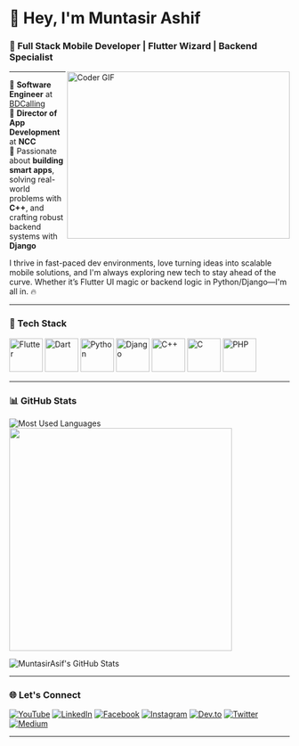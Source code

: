 # 👋 Hey, I'm Muntasir Ashif

### 🚀 Full Stack Mobile Developer | Flutter Wizard | Backend Specialist

<img align="right" src="https://cdn.dribbble.com/users/1025838/screenshots/6220885/devguy3.gif" height="300" width="400" alt="Coder GIF">

---

🏢 **Software Engineer** at [BDCalling](https://bdcalling.com)  
🎯 **Director of App Development** at **NCC**  
🧠 Passionate about **building smart apps**, solving real-world problems with **C++**, and crafting robust backend systems with **Django**  

I thrive in fast-paced dev environments, love turning ideas into scalable mobile solutions, and I'm always exploring new tech to stay ahead of the curve. Whether it’s Flutter UI magic or backend logic in Python/Django—I'm all in. 🔥

---

### 🚀 Tech Stack

<p align="left">
  <img src="https://img.icons8.com/color/48/000000/flutter.png" alt="Flutter" width="60" height="60"/>
  <img src="https://img.icons8.com/color/48/000000/dart.png" alt="Dart" width="60" height="60"/>
  <img src="https://img.icons8.com/color/48/000000/python.png" alt="Python" width="60" height="60"/>
  <img src="https://cdn.jsdelivr.net/gh/devicons/devicon@latest/icons/django/django-plain-wordmark.svg" alt="Django" width="60" height="60"/>          
  <img src="https://img.icons8.com/color/48/000000/c-plus-plus-logo.png" alt="C++" width="60" height="60"/>
  <img src="https://img.icons8.com/color/48/000000/c-programming.png" alt="C" width="60" height="60"/>
  <img src="https://img.icons8.com/officel/48/000000/php-logo.png" alt="PHP" width="60" height="60"/>
</p>

---

### 📊 GitHub Stats

<p align="left">
  <img src="https://github-readme-stats.vercel.app/api/top-langs/?username=MuntasirAsif&layout=compact&theme=dark" alt="Most Used Languages" />
  <img src="https://github-readme-streak-stats.herokuapp.com?user=MuntasirAsif&theme=dark&hide_border=true" width="400" />
</p>

<img src="https://github-readme-stats.vercel.app/api?username=MuntasirAsif&show_icons=true&theme=dark" alt="MuntasirAsif's GitHub Stats" />

---

### 🌐 Let's Connect

[![YouTube](https://img.shields.io/badge/YouTube-E60023?style=flat-square&logo=youtube&logoColor=white)](https://www.youtube.com/@errorcode99official)
[![LinkedIn](https://img.shields.io/badge/LinkedIn-0077B5?style=flat-square&logo=linkedin&logoColor=white)](https://www.linkedin.com/in/muhammad-muntasir-mahamud-ashif-2a6749200/)
[![Facebook](https://img.shields.io/badge/Facebook-1877F2?style=flat-square&logo=facebook&logoColor=white)](https://www.facebook.com/muntasir.sky.llc)
[![Instagram](https://img.shields.io/badge/Instagram-E4405F?style=flat-square&logo=instagram&logoColor=white)](https://www.instagram.com/muntasirashif)
[![Dev.to](https://img.shields.io/badge/Dev.to-0A0A0A?style=flat-square&logo=devdotto)](https://dev.to/muntasir_ashif_2f8e686325)
[![Twitter](https://img.shields.io/badge/Twitter-1DA1F2?style=flat-square&logo=twitter&logoColor=white)](https://twitter.com/ashif_muntasir)
[![Medium](https://img.shields.io/badge/-Medium-00AB6C?style=flat-square&logo=medium)](https://medium.com/@muntasirashifee)

---
